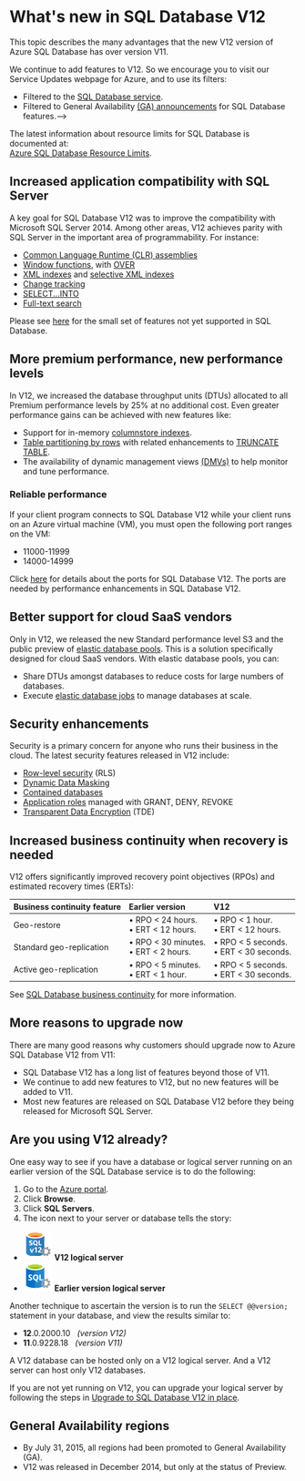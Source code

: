 <properties 
	pageTitle="What's new in SQL Database V12 | Windows Azure" 
	description="Describes why business systems that are using Azure SQL Database in the cloud will benefit by upgrading to version V12 now." 
	services="sql-database" 
	documentationCenter="" 
	authors="MightyPen" 
	manager="jeffreyg" 
	editor=""/>


<tags 
	ms.service="sql-database" 
	ms.date="09/15/2015" 
	wacn.date=""/>


# What's new in SQL Database V12


This topic describes the many advantages that the new V12 version of Azure SQL Database has over version V11.


We continue to add features to V12. So we encourage you to visit our Service Updates webpage for Azure, and to use its filters:


- Filtered to the [SQL Database service](http://azure.microsoft.com/updates/?service=sql-database).
- Filtered to General Availability [(GA) announcements](http://azure.microsoft.com/updates/?service=sql-database&update-type=general-availability) for SQL Database features.-->


The latest information about resource limits for SQL Database is documented at:<br/>[Azure SQL Database Resource Limits](/documentation/articles/sql-database-resource-limits).


## Increased application compatibility with SQL Server


A key goal for SQL Database V12 was to improve the compatibility with Microsoft SQL Server 2014. Among other areas, V12 achieves parity with SQL Server in the important area of programmability. For instance:


- [Common Language Runtime (CLR) assemblies](http://msdn.microsoft.com/zh-cn/library/ms189524.aspx)
- [Window functions](https://msdn.microsoft.com/zh-cn/library/bb934097.aspx), with [OVER](http://msdn.microsoft.com/zh-cn/library/ms189461.aspx) 
- [XML indexes](https://msdn.microsoft.com/zh-cn/library/bb934097.aspx) and [selective XML indexes](http://msdn.microsoft.com/zh-cn/library/jj670104.aspx)
- [Change tracking](http://msdn.microsoft.com/zh-cn/library/bb933875.aspx)
- [SELECT...INTO](http://msdn.microsoft.com/zh-cn/library/ms188029.aspx)
- [Full-text search](http://msdn.microsoft.com/zh-cn/library/ms142571.aspx)


Please see [here](http://msdn.microsoft.com/zh-cn/library/azure/ee336281.aspx) for the small set of features not yet supported in SQL Database.


## More premium performance, new performance levels


In V12, we increased the database throughput units (DTUs) allocated to all Premium performance levels by 25% at no additional cost. Even greater performance gains can be achieved with new features like:


- Support for in-memory [columnstore indexes](http://msdn.microsoft.com/zh-cn/library/gg492153.aspx).
- [Table partitioning by rows](http://msdn.microsoft.com/zh-cn/library/ms187802.aspx) with related enhancements to [TRUNCATE TABLE](http://msdn.microsoft.com/zh-cn/library/ms177570.aspx).
- The availability of dynamic management views [(DMVs)](http://msdn.microsoft.com/zh-cn/library/ms188754.aspx) to help monitor and tune performance.


### Reliable performance


If your client program connects to SQL Database V12 while your client runs on an Azure virtual machine (VM), you must open the following port ranges on the VM:

- 11000-11999
- 14000-14999


Click [here](/documentation/articles/sql-database-develop-direct-route-ports-adonet-v12) for details about the ports for SQL Database V12. The ports are needed by performance enhancements in SQL Database V12.


## Better support for cloud SaaS vendors


Only in V12, we released the new Standard performance level S3 and the public preview of [elastic database pools](/documentation/articles/sql-database-elastic-pool).
This is a solution specifically designed for cloud SaaS vendors.  With elastic database pools, you can:


- Share DTUs amongst databases to reduce costs for large numbers of databases.
- Execute [elastic database jobs](/documentation/articles/sql-database-elastic-jobs-overview) to manage databases at scale.


## Security enhancements


Security is a primary concern for anyone who runs their business in the cloud. The latest security features released in V12 include:


- [Row-level security](http://msdn.microsoft.com/zh-cn/library/dn765131.aspx) (RLS)
- [Dynamic Data Masking](/documentation/articles/sql-database-dynamic-data-masking-get-started)
- [Contained databases](http://msdn.microsoft.com/zh-cn/library/azure/ff394108.aspx)
- [Application roles](http://msdn.microsoft.com/zh-cn/library/ms190998.aspx) managed with GRANT, DENY, REVOKE
- [Transparent Data Encryption](http://msdn.microsoft.com/zh-cn/library/0bf7e8ff-1416-4923-9c4c-49341e208c62.aspx) (TDE)


## Increased business continuity when recovery is needed


V12 offers significantly improved recovery point objectives (RPOs) and estimated recovery times (ERTs):


| Business continuity feature | Earlier version | V12 |
| :-- | :-- | :-- |
| Geo-restore | • RPO < 24 hours.<br/>• ERT <  12 hours. | • RPO < 1 hour.<br/>• ERT < 12 hours. |
| Standard geo-replication | • RPO < 30 minutes.<br/>• ERT < 2 hours. | • RPO < 5 seconds.<br/>• ERT < 30 seconds. |
| Active geo-replication | • RPO < 5 minutes.<br/>• ERT < 1 hour. | • RPO < 5 seconds.<br/>• ERT < 30 seconds. |


See [SQL Database business continuity](https://msdn.microsoft.com/zh-cn/library/azure/hh852669.aspx) for more information.


## More reasons to upgrade now


There are many good reasons why customers should upgrade now to Azure SQL Database V12 from V11:


- SQL Database V12 has a long list of features beyond those of V11.
- We continue to add new features to V12, but no new features will be added to V11.
- Most new features are released on SQL Database V12 before they being released for Microsoft SQL Server.


## Are you using V12 already?


One easy way to see if you have a database or logical server running on an earlier version of the SQL Database service is to do the following:


1. Go to the [Azure portal](https://manage.windowsazure.cn).
2. Click **Browse**.
3. Click **SQL Servers**.
4. The icon next to your server or database tells the story:
 - ![Icon for a v12 server](./media/sql-database-v12-whats-new/v12_icon.png) **V12 logical server**
 - ![Icon for earlier version server](./media/sql-database-v12-whats-new/earlier_icon.png) **Earlier version logical server**


Another technique to ascertain the version is to run the `SELECT @@version;` statement in your database, and view the results similar to:


- **12**.0.2000.10 &nbsp; *(version V12)*
- **11**.0.9228.18 &nbsp; *(version V11)*


A V12 database can be hosted only on a V12 logical server. And a V12 server can host only V12 databases.


If you are not yet running on V12, you can upgrade your logical server by following the steps in [Upgrade to SQL Database V12 in place](/documentation/articles/sql-database-v12-upgrade).


## <a name="V12AzureSqlDbPreviewGaTable"></a> General Availability regions


- By July 31, 2015, all regions had been promoted to General Availability (GA).
- V12 was released in December 2014, but only at the status of Preview.

<!--[Supplemental Terms of Use for Microsoft Azure Previews](http://azure.microsoft.com/support/legal/preview-supplemental-terms/).-->
